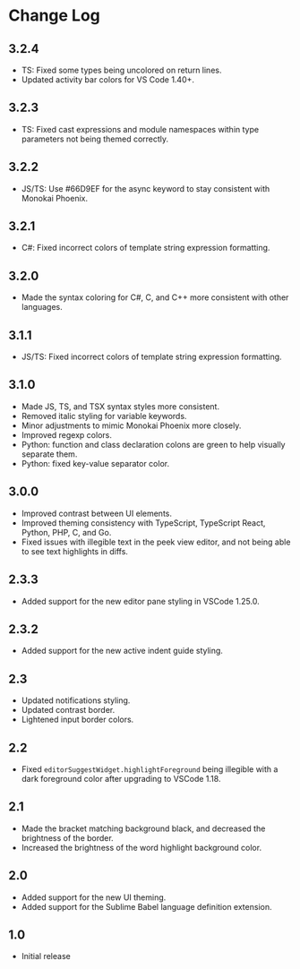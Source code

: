 # Change Log

## 3.2.4

- TS: Fixed some types being uncolored on return lines.
- Updated activity bar colors for VS Code 1.40+.

## 3.2.3

- TS: Fixed cast expressions and module namespaces within type parameters not being themed correctly.

## 3.2.2

- JS/TS: Use #66D9EF for the async keyword to stay consistent with Monokai Phoenix.

## 3.2.1

- C#: Fixed incorrect colors of template string expression formatting.

## 3.2.0

- Made the syntax coloring for C#, C, and C++ more consistent with other languages.

## 3.1.1

- JS/TS: Fixed incorrect colors of template string expression formatting.

## 3.1.0

- Made JS, TS, and TSX syntax styles more consistent.
- Removed italic styling for variable keywords.
- Minor adjustments to mimic Monokai Phoenix more closely.
- Improved regexp colors.
- Python: function and class declaration colons are green to help visually separate them.
- Python: fixed key-value separator color.

## 3.0.0

- Improved contrast between UI elements.
- Improved theming consistency with TypeScript, TypeScript React, Python, PHP, C, and Go.
- Fixed issues with illegible text in the peek view editor, and not being able to see text highlights in diffs.

## 2.3.3

- Added support for the new editor pane styling in VSCode 1.25.0.

## 2.3.2

- Added support for the new active indent guide styling.

## 2.3

- Updated notifications styling.
- Updated contrast border.
- Lightened input border colors.

## 2.2

- Fixed `editorSuggestWidget.highlightForeground` being illegible with a dark foreground color after upgrading to VSCode 1.18.

## 2.1

- Made the bracket matching background black, and decreased the brightness of the border.
- Increased the brightness of the word highlight background color.

## 2.0

- Added support for the new UI theming.
- Added support for the Sublime Babel language definition extension.

## 1.0

- Initial release
